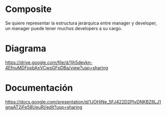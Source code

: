 # Composite
Se quiere representar la estructura jerárquica entre manager y developer, un manager puede tener muchos developers a su cargo.


# Diagrama

https://drive.google.com/file/d/1jh5deykn-4EfnuMDFpxbAxVCwsGFpDBa/view?usp=sharing


# Documentación

https://docs.google.com/presentation/d/1JOHiNe_5FJ422D2PlvDNKBZ6LJ1gnaAT2iFe58UeuRI/edit?usp=sharing
